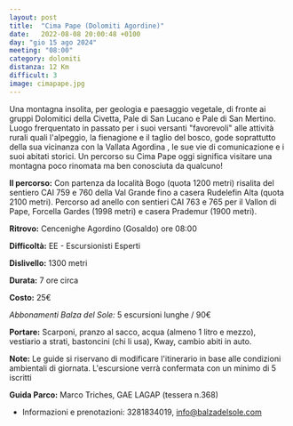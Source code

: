 ```yaml
---
layout: post
title:  "Cima Pape (Dolomiti Agordine)"
date:   2022-08-08 20:00:48 +0100
day: "gio 15 ago 2024"
meeting: "08:00"
category: dolomiti
distanza: 12 Km
difficult: 3
image: cimapape.jpg
---
```


Una montagna insolita, per geologia e paesaggio vegetale, di fronte ai gruppi Dolomitici della Civetta, Pale di San Lucano e Pale di San Mertino. Luogo frerquentato in passato per i suoi versanti "favorevoli" alle attività rurali quali l'alpeggio, la fienagione e il taglio del bosco, gode soprattutto della sua vicinanza con la Vallata Agordina , le sue vie di comunicazione e i suoi abitati storici.
Un percorso su Cima Pape oggi significa visitare una montagna poco rinomata ma ben conosciuta da qualcuno!

**Il percorso:** Con partenza da località Bogo (quota 1200 metri) risalita del sentiero CAI 759 e 760 della Val Grande fino a casera Rudelefin Alta (quota 2100 metri). 
Percorso ad anello con sentieri CAI 763 e 765 per il Vallon di Pape, Forcella Gardes (1998 metri) e casera Prademur (1900 metri).


**Ritrovo:** Cencenighe Agordino (Gosaldo) ore 08:00

**Difficoltà:** EE - Escursionisti Esperti

**Dislivello:** 1300 metri

**Durata:** 7 ore circa

**Costo:** 25€ 

*Abbonamenti Balza del Sole:* 5 escursioni lunghe / 90€

**Portare:** Scarponi, pranzo al sacco, acqua (almeno 1 litro e mezzo), vestiario a strati, bastoncini (chi li usa), Kway, cambio abiti in auto.

**Note:** Le guide si riservano di modificare l'itinerario in base alle condizioni ambientali di giornata. L'escursione verrà confermata con un minimo di 5 iscritti

**Guida Parco:** Marco Triches, GAE LAGAP (tessera n.368) 

+ Informazioni e prenotazioni: 3281834019, info@balzadelsole.com
